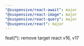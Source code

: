 ```yaml
---
"@suspensive/react-await": major
"@suspensive/react-image": major
"@suspensive/react-query": major
"@suspensive/react": major
---
```


feat(*): remove target react v16, v17
